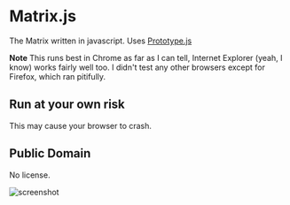 Matrix.js
==========
The Matrix written in javascript.
Uses [Prototype.js](http://prototypejs.org/)

**Note** This runs best in Chrome as far as I can tell, Internet Explorer (yeah, I know) works fairly well too. I didn't test any other browsers except for Firefox, which ran pitifully.

## Run at your own risk
This may cause your browser to crash.

## Public Domain
No license.

![screenshot](http://puu.sh/3UEJQ.png)